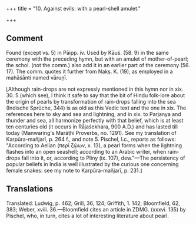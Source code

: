 +++
title = "10. Against evils: with a pearl-shell amulet."

+++
## Comment
Found (except vs. 5) in Pāipp. iv. Used by Kāuś. (58. 9) in the same ceremony with the preceding hymn, but with an amulet of mother-of-pearl; the schol. (not the comm.) also add it in an earlier part of the ceremony (56. 17). The comm. quotes it further from Nakṣ. K. (19), as employed in a mahāśānti named vāruṇī.


⌊Although rain-drops are not expressly mentioned in this hymn nor in xix. 30. 5 (which see), I think it safe to say that the bit of Hindu folk-lore about the origin of pearls by transformation of rain-drops falling into the sea (Indische Sprüche, 344) is as old as this Vedic text and the one in xix. The references here to sky and sea and lightning, and in xix. to Parjanya and thunder and sea, all harmonize perfectly with that belief, which is at least ten centuries old (it occurs in Rājaśekhara, 900 A.D.) and has lasted till today (Manwaring's Marāṭhī Proverbs, no. 1291). See my translation of Karpūra-mañjarī, p. 264 f., and note 5. Pischel, l.c., reports as follows: "According to Aelian (περὶ ζῴων, x. 13), a pearl forms when the lightning flashes into an open seashell; according to an Arabic writer, when rain-drops fall into it, or, according to Pliny (ix. 107), dew."—The persistency of popular beliefs in India is well illustrated by the curious one concerning female snakes: see my note to Karpūra-mañjarī, p. 231.⌋


## Translations
Translated: Ludwig, p. 462; Grill, 36, 124; Griffith, 1. 142; Bloomfield, 62, 383; Weber, xviii. 36.—Bloomfield cites an article in ZDMG. (xxxvi. 135) by Pischel, who, in turn, cites a lot of interesting literature about pearl.
